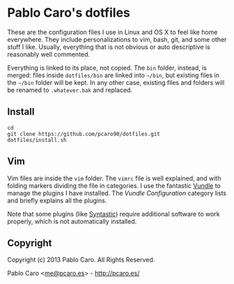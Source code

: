 Pablo Caro's dotfiles
=====================

These are the configuration files I use in Linux and OS X to feel like home
everywhere. They include personalizations to vim, bash, git, and some other
stuff I like. Usually, everything that is not obvious or auto descriptive is
reasonably well commented.

Everything is linked to its place, not copied. The `bin` folder, instead, is
merged: files inside `dotfiles/bin` are linked into `~/bin`, but existing files
in the `~/bin` folder will be kept. In any other case, existing files and
folders will be renamed to `.whatever.bak` and replaced.

Install
-------

    cd
    git clone https://github.com/pcaro90/dotfiles.git
    dotfiles/install.sh

Vim
---

Vim files are inside the `vim` folder. The `vimrc` file is well explained, and
with folding markers dividing the file in categories. I use the fantastic
[Vundle][] to manage the plugins I have installed. The _Vundle Configuration_
category lists and briefly explains all the plugins.

Note that some plugins (like [Syntastic][]) require additional software to work
properly, which is not automatically installed.

Copyright
---------

Copyright (c) 2013 Pablo Caro. All Rights Reserved.

Pablo Caro <<me@pcaro.es>> - <http://pcaro.es/>

[Vundle]: https://github.com/gmarik/vundle
[Syntastic]: https://github.com/scrooloose/syntastic
